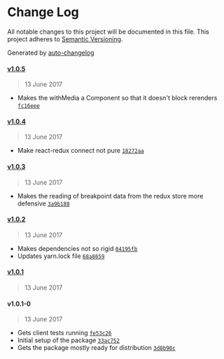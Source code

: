 # Change Log
All notable changes to this project will be documented in this file. This project adheres to [Semantic Versioning](http://semver.org/).

Generated by [auto-changelog](https://github.com/CookPete/auto-changelog)


#### [v1.0.5](https://github.com/wework/include-media-redux/compare/v1.0.4...v1.0.5)
> 13 June 2017

* Makes the withMedia a Component so that it doesn't block rerenders [`fc16eee`](https://github.com/wework/include-media-redux/commit/fc16eee15b04f06d3642456f715d0ecce3a932bb)


#### [v1.0.4](https://github.com/wework/include-media-redux/compare/v1.0.3...v1.0.4)
> 13 June 2017

* Make react-redux connect not pure [`18272aa`](https://github.com/wework/include-media-redux/commit/18272aa6204d084257a91dc9ea2a36f19148f7be)


#### [v1.0.3](https://github.com/wework/include-media-redux/compare/v1.0.2...v1.0.3)
> 13 June 2017

* Makes the reading of breakpoint data from the redux store more defensive [`3a9b188`](https://github.com/wework/include-media-redux/commit/3a9b18809350604e0d5436445ed2681ebef0c668)


#### [v1.0.2](https://github.com/wework/include-media-redux/compare/v1.0.1...v1.0.2)
> 13 June 2017

* Makes dependencies not so rigid [`04195fb`](https://github.com/wework/include-media-redux/commit/04195fb6e36de30912902cf682dfee714564b556)
* Updates yarn.lock file [`68a8659`](https://github.com/wework/include-media-redux/commit/68a865956c92d313a20053794c606ebe915e3e05)


#### [v1.0.1](https://github.com/wework/include-media-redux/compare/v1.0.1-0...v1.0.1)
> 13 June 2017



#### v1.0.1-0
> 13 June 2017

* Gets client tests running [`fe53c26`](https://github.com/wework/include-media-redux/commit/fe53c262c8771b74777600fc2ae829f92b0e194b)
* Initial setup of the package [`33ac752`](https://github.com/wework/include-media-redux/commit/33ac752d2a6f8089ffbe208763ca5971b254cf62)
* Gets the package mostly ready for distribution [`3d8b90c`](https://github.com/wework/include-media-redux/commit/3d8b90cff557d5dd4c5ad771e4f494d3a50b80e7)
